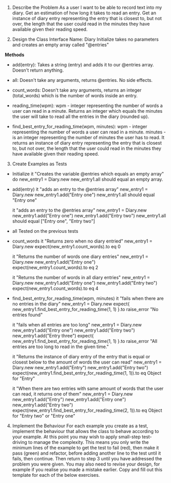 1. Describe the Problem
As a user
I want to be able to record text into my diary.
Get an estimation of how long it takes to read an entry.
Get an instance of diary entry representing the entry that is closest to, but not over, the length that the user could read in the minutes they have available given their reading speed.

2. Design the Class Interface
Name: Diary
Initialize takes no parameters and creates an empty array called "@entries"

**Methods**
* add(entry): Takes a string (entry) and adds it to our @entries array. Doesn't return anything.

* all: Doesn't take any arguments, returns @entries. No side effects.

* count_words: Doesn't take any arguments, returns an integer (total_words) which is the number of words inside an entry.

* reading_time(wpm): wpm - integer representing the number of words a user can read in a minute.
Returns an integer which equals the minutes the user will take to read all the entries in the diary (rounded up).

* find_best_entry_for_reading_time(wpm, minutes):
wpm - integer representing the number of words a user can read in a minute.
minutes - is an integer representing the number of minutes the user
 has to read.
 It returns an instance of diary entry representing the entry that is closest to, but not over, the length that the user could read in the minutes they have available given their reading speed.

3. Create Examples as Tests
* Initialize
  it "Creates the variable @entries which equals an empty array" do
    new_entry1 = Diary.new
    new_entry1.all should equal an empty array.

* add(entry) 
  it "adds an entry to the @entries array"
  new_entry1 = Diary.new
  new_entry1.add("Entry one")
  new_entry1.all should equal "Entry one"

  it "adds an entry to the @entries array"
  new_entry1 = Diary.new
  new_entry1.add("Entry one")
  new_entry1.add("Entry two")
  new_entry1.all should equal ["Entry one", "Entry two"]

* all
Tested on the previous tests

* count_words
  it "Returns zero when no diary entried"
  new_entry1 = Diary.new
  expect(new_entry1.count_words).to eq 0

  it "Returns the number of words one diary entries"
  new_entry1 = Diary.new
  new_entry1.add("Entry one")
  expect(new_entry1.count_words).to eq 2

  it "Returns the number of words in all diary entries"
  new_entry1 = Diary.new
  new_entry1.add("Entry one")
  new_entry1.add("Entry two")
  expect(new_entry1.count_words).to eq 4

* find_best_entry_for_reading_time(wpm, minutes)
  it "fails when there are no entries in the diary"
  new_entry1 = Diary.new
  expect{ new_entry1.find_best_entry_for_reading_time(1, 1) }.to raise_error "No entries found"

  it "fails when all entries are too long"
  new_entry1 = Diary.new
  new_entry1.add("Entry one")
  new_entry1.add("Entry two")
  new_entry1.add("Entry three")
  expect{ new_entry1.find_best_entry_for_reading_time(1, 1) }.to raise_error "All entries are too long to read in the given time."

  it "Returns the instance of diary entry of the entry that is equal or closest below to the amount of words the user can read"
  new_entry1 = Diary.new
  new_entry1.add("Entry")
  new_entry1.add("Entry two")
  expect(new_entry1.find_best_entry_for_reading_time(1, 1)).to eq Object for "Entry"

  it "When there are two entries with same amount of words that the user can read, it returns one of them"
  new_entry1 = Diary.new
  new_entry1.add("Entry")
  new_entry1.add("Entry one")
  new_entry1.add("Entry two")
  expect(new_entry1.find_best_entry_for_reading_time(2, 1)).to eq Object for "Entry two" or "Entry one"



4. Implement the Behaviour
For each example you create as a test, implement the behaviour that allows the class to behave according to your example.
At this point you may wish to apply small-step test-driving to manage the complexity. This means you only write the minimum lines of the example to get the test to fail (red), then make it pass (green) and refactor, before adding another line to the test until it fails, then continue.
Then return to step 3 until you have addressed the problem you were given. You may also need to revise your design, for example if you realise you made a mistake earlier.
Copy and fill out this template for each of the below exercises.

